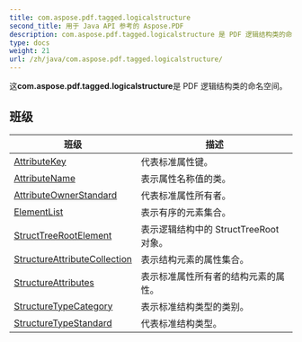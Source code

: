 ```yaml
---
title: com.aspose.pdf.tagged.logicalstructure
second_title: 用于 Java API 参考的 Aspose.PDF
description: com.aspose.pdf.tagged.logicalstructure 是 PDF 逻辑结构类的命名空间。
type: docs
weight: 21
url: /zh/java/com.aspose.pdf.tagged.logicalstructure/
---
```


这**com.aspose.pdf.tagged.logicalstructure**是 PDF 逻辑结构类的命名空间。


## 班级

| 班级 | 描述 |
| --- | --- |
| [AttributeKey](../com.aspose.pdf.tagged.logicalstructure/attributekey) | 代表标准属性键。 |
| [AttributeName](../com.aspose.pdf.tagged.logicalstructure/attributename) | 表示属性名称值的类。 |
| [AttributeOwnerStandard](../com.aspose.pdf.tagged.logicalstructure/attributeownerstandard) | 代表标准属性所有者。 |
| [ElementList](../com.aspose.pdf.tagged.logicalstructure/elementlist) | 表示有序的元素集合。 |
| [StructTreeRootElement](../com.aspose.pdf.tagged.logicalstructure/structtreerootelement) | 表示逻辑结构中的 StructTreeRoot 对象。 |
| [StructureAttributeCollection](../com.aspose.pdf.tagged.logicalstructure/structureattributecollection) | 表示结构元素的属性集合。 |
| [StructureAttributes](../com.aspose.pdf.tagged.logicalstructure/structureattributes) | 表示标准属性所有者的结构元素的属性。 |
| [StructureTypeCategory](../com.aspose.pdf.tagged.logicalstructure/structuretypecategory) | 表示标准结构类型的类别。 |
| [StructureTypeStandard](../com.aspose.pdf.tagged.logicalstructure/structuretypestandard) | 代表标准结构类型。 |